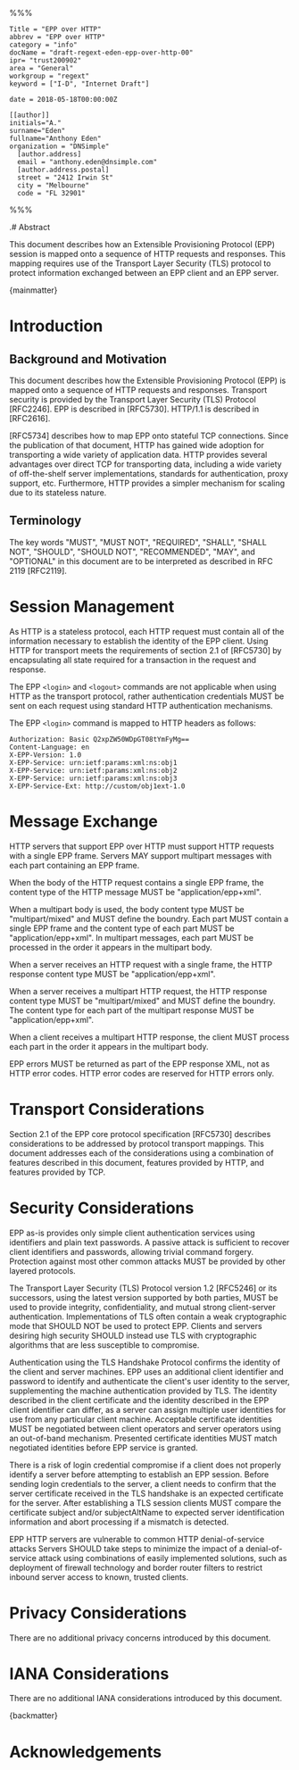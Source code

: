 %%%

    Title = "EPP over HTTP"
    abbrev = "EPP over HTTP"
    category = "info"
    docName = "draft-regext-eden-epp-over-http-00"
    ipr= "trust200902"
    area = "General"
    workgroup = "regext"
    keyword = ["I-D", "Internet Draft"]

    date = 2018-05-18T00:00:00Z

    [[author]]
    initials="A."
    surname="Eden"
    fullname="Anthony Eden"
    organization = "DNSimple"
      [author.address]
      email = "anthony.eden@dnsimple.com"
      [author.address.postal]
      street = "2412 Irwin St"
      city = "Melbourne"
      code = "FL 32901"

%%%

.# Abstract

This document describes how an Extensible Provisioning Protocol (EPP) session is mapped onto a sequence of HTTP requests and responses. This mapping requires use of the Transport Layer Security (TLS) protocol to protect information exchanged between an EPP client and an EPP server.

{mainmatter}

# Introduction

## Background and Motivation

This document describes how the Extensible Provisioning Protocol (EPP) is mapped onto a sequence of HTTP requests and responses. Transport security is provided by the Transport Layer Security (TLS) Protocol [RFC2246].  EPP is described in [RFC5730].  HTTP/1.1 is described in [RFC2616].

[RFC5734] describes how to map EPP onto stateful TCP connections. Since the publication of that document, HTTP has gained wide adoption for transporting a wide variety of application data. HTTP provides several advantages over direct TCP for transporting data, including a wide variety of off-the-shelf server implementations, standards for authentication, proxy support, etc. Furthermore, HTTP provides a simpler mechanism for scaling due to its stateless nature.

## Terminology

The key words "MUST", "MUST NOT", "REQUIRED", "SHALL", "SHALL NOT", "SHOULD", "SHOULD NOT", "RECOMMENDED", "MAY", and "OPTIONAL" in this document are to be interpreted as described in RFC 2119 [RFC2119].

# Session Management

As HTTP is a stateless protocol, each HTTP request must contain all of the information necessary to establish the identity of the EPP client. Using HTTP for transport meets the requirements of section 2.1 of [RFC5730] by encapsulating all state required for a transaction in the request and response.

The EPP `<login>` and `<logout>` commands are not applicable when using HTTP as the transport protocol, rather authentication
credentials MUST be sent on each request using standard HTTP authentication mechanisms.

The EPP `<login>` command is mapped to HTTP headers as follows:

    Authorization: Basic Q2xpZW50WDpGT08tYmFyMg==
    Content-Language: en
    X-EPP-Version: 1.0
    X-EPP-Service: urn:ietf:params:xml:ns:obj1
    X-EPP-Service: urn:ietf:params:xml:ns:obj2
    X-EPP-Service: urn:ietf:params:xml:ns:obj3
    X-EPP-Service-Ext: http://custom/obj1ext-1.0

# Message Exchange

HTTP servers that support EPP over HTTP must support HTTP requests with a single EPP frame. Servers MAY support multipart messages with each part containing an EPP frame.

When the body of the HTTP request contains a single EPP frame, the content type of the HTTP message MUST be "application/epp+xml".

When a multipart body is used, the body content type MUST be "multipart/mixed" and MUST define the boundry. Each part MUST contain a single EPP frame and the content type of each part MUST be "application/epp+xml". In multipart messages, each part MUST be processed in the order it appears in the multipart body.

When a server receives an HTTP request with a single frame, the HTTP response content type MUST be "application/epp+xml".

When a server receives a multipart HTTP request, the HTTP response content type MUST be "multipart/mixed" and MUST define the boundry. The content type for each part of the multipart response MUST be "application/epp+xml".

When a client receives a multipart HTTP response, the client MUST process each part in the order it appears in the multipart body.

EPP errors MUST be returned as part of the EPP response XML, not as HTTP error codes. HTTP error codes are reserved for HTTP errors only.

# Transport Considerations

Section 2.1 of the EPP core protocol specification [RFC5730] describes considerations to be addressed by protocol transport mappings.  This document addresses each of the considerations using a combination of features described in this document, features provided by HTTP, and features provided by TCP.

# Security Considerations

EPP as-is provides only simple client authentication services using identifiers and plain text passwords.  A passive attack is sufficient to recover client identifiers and passwords, allowing trivial command forgery.  Protection against most other common attacks MUST be provided by other layered protocols.

The Transport Layer Security (TLS) Protocol version 1.2 [RFC5246] or its successors, using the latest version supported by both parties, MUST be used to provide integrity, confidentiality, and mutual strong client-server authentication.  Implementations of TLS often contain a weak cryptographic mode that SHOULD NOT be used to protect EPP.  Clients and servers desiring high security SHOULD instead use TLS with cryptographic algorithms that are less susceptible to compromise.

Authentication using the TLS Handshake Protocol confirms the identity of the client and server machines.  EPP uses an additional client identifier and password to identify and authenticate the client's user identity to the server, supplementing the machine authentication provided by TLS.  The identity described in the client certificate and the identity described in the EPP client identifier can differ, as a server can assign multiple user identities for use from any particular client machine.  Acceptable certificate identities MUST be negotiated between client operators and server operators using an out-of-band mechanism.  Presented certificate identities MUST match negotiated identities before EPP service is granted.

There is a risk of login credential compromise if a client does not properly identify a server before attempting to establish an EPP session.  Before sending login credentials to the server, a client needs to confirm that the server certificate received in the TLS handshake is an expected certificate for the server. After establishing a TLS session clients MUST compare the certificate subject and/or subjectAltName to expected server identification information and abort processing if a mismatch is detected.

EPP HTTP servers are vulnerable to common HTTP denial-of-service attacks  Servers SHOULD take steps to minimize the impact of a denial-of-service attack using combinations of easily implemented solutions, such as deployment of firewall technology and border router filters to restrict inbound server access to known, trusted clients.

# Privacy Considerations

There are no additional privacy concerns introduced by this document.

# IANA Considerations

There are no additional IANA considerations introduced by this document.

{backmatter}

# Acknowledgements
